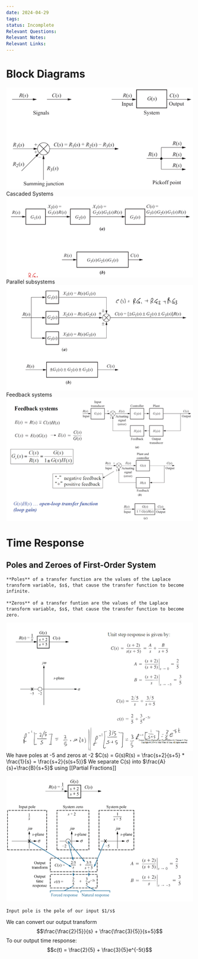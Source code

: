 ```yaml
---
date: 2024-04-29
tags: 
status: Incomplete
Relevant Questions: 
Relevant Notes: 
Relevant Links:
---
```


# Block Diagrams
![](Attachments/Pasted%20image%2020240429200839.png)
Cascaded Systems![](Attachments/Pasted%20image%2020240429200903.png)Parallel subsystems![](Attachments/Pasted%20image%2020240429200941.png)
Feedback systems![](Attachments/Pasted%20image%2020240429201241.png)


# Time Response
## Poles and Zeroes of First-Order System
```ad-note
**Poles** of a transfer function are the values of the Laplace transform variable, $s$, that cause the transfer function to become infinite.

**Zeros** of a transfer funtion are the values of the Laplace transform variable, $s$, that cause the transfer function to become zero.

```
![](Attachments/Pasted%20image%2020240421163106.png)
We have poles at -5 and zeros at -2
$C(s) = G(s)R(s) = \frac{s+2}{s+5} * \frac{1}{s} = \frac{s+2}{s(s+5)}$
We separate C(s) into $\frac{A}{s}+\frac{B}{s+5}$  using [[Partial Fractions]]

![](Attachments/Pasted%20image%2020240421165953.png)
```ad-note
Input pole is the pole of our input $1/s$

```
We can convert our output transform$$\frac{\frac{2}{5}}{s} + \frac{\frac{3}{5}}{s+5}$$
To our output time response:
$$c(t) = \frac{2}{5} + \frac{3}{5}e^{-5t}$$
